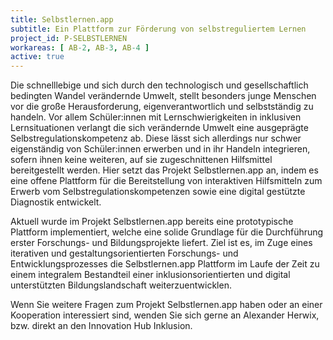 ```yaml
---
title: Selbstlernen.app
subtitle: Ein Plattform zur Förderung von selbstreguliertem Lernen
project_id: P-SELBSTLERNEN
workareas: [ AB-2, AB-3, AB-4 ]
active: true
---
```

Die schnelllebige und sich durch den technologisch und gesellschaftlich bedingten Wandel verändernde Umwelt, stellt besonders junge Menschen vor die große Herausforderung, eigenverantwortlich und selbstständig zu handeln. Vor allem Schüler:innen mit Lernschwierigkeiten in inklusiven Lernsituationen verlangt die sich verändernde Umwelt eine ausgeprägte Selbstregulationskompetenz ab. Diese lässt sich allerdings nur schwer eigenständig von Schüler:innen erwerben und in ihr Handeln integrieren, sofern ihnen keine weiteren, auf sie zugeschnittenen Hilfsmittel bereitgestellt werden. Hier setzt das Projekt Selbstlernen.app an, indem es eine offene Plattform für die Bereitstellung von interaktiven Hilfsmitteln zum Erwerb vom Selbstregulationskompetenzen sowie eine digital gestützte Diagnostik entwickelt.

Aktuell wurde im Projekt Selbstlernen.app bereits eine prototypische Plattform implementiert, welche eine solide Grundlage für die Durchführung erster Forschungs- und Bildungsprojekte liefert. Ziel ist es, im Zuge eines iterativen und gestaltungsorientierten Forschungs- und Entwicklungsprozesses die Selbstlernen.app Plattform im Laufe der Zeit zu einem integralem Bestandteil einer inklusionsorientierten und digital unterstützten Bildungslandschaft weiterzuentwicklen.

Wenn Sie weitere Fragen zum Projekt Selbstlernen.app haben oder an einer Kooperation interessiert sind, wenden Sie sich gerne an Alexander Herwix, bzw. direkt an den Innovation Hub Inklusion.
 
